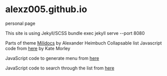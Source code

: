 # alexz005.github.io
personal page

This site is using Jekyll/SCSS
bundle exec jekyll serve --port 8080

Parts of theme [Milidocs](http://alexander.heimbu.ch/millidocs/) by Alexander Heimbuch
Collapsable list Javascript code from [here](http://code.iamkate.com/javascript/collapsible-lists/) by Kate Morley

JavaScript code to generate menu from [here](https://stackoverflow.com/questions/26645220/build-nested-folder-structure-from-path-strings/26652662)

JavaScript code to search through the list from [here](https://www.w3schools.com/howto/howto_js_filter_lists.asp)

